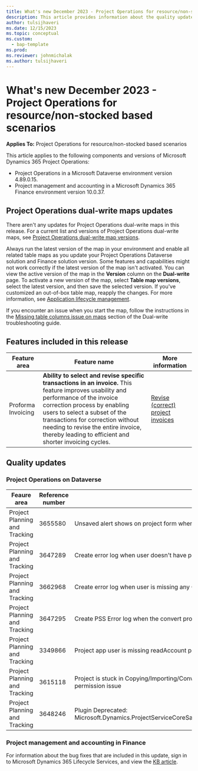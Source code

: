 ```yaml
---
title: What's new December 2023 - Project Operations for resource/non-stocked based scenarios
description: This article provides information about the quality updates that are available in the November 2023 release of Microsoft Dynamics 365 Project Operations Lite deployment.
author: tulsijhaveri
ms.date: 12/15/2023
ms.topic: conceptual
ms.custom: 
  - bap-template
ms.prod:
ms.reviewer: johnmichalak 
ms.author: tulsijhaveri
---
```


# What's new December 2023 - Project Operations for resource/non-stocked based scenarios

**Applies To:**  Project Operations for resource/non-stocked based scenarios

This article applies to the following components and versions of Microsoft Dynamics 365 Project Operations:

- Project Operations in a Microsoft Dataverse environment version 4.89.0.15.
- Project management and accounting in a Microsoft Dynamics 365 Finance environment version 10.0.37.

## Project Operations dual-write maps updates

There aren't any updates for Project Operations dual-write maps in this release. For a current list and versions of Project Operations dual-write maps, see [Project Operations dual-write map versions](../environment/resource-dual-write-maps.md).

Always run the latest version of the map in your environment and enable all related table maps as you update your Project Operations Dataverse solution and Finance solution version. Some features and capabilities might not work correctly if the latest version of the map isn't activated. You can view the active version of the map in the **Version** column on the **Dual-write** page. To activate a new version of the map, select **Table map versions**, select the latest version, and then save the selected version. If you've customized an out-of-box table map, reapply the changes. For more information, see [Application lifecycle management](/dynamics365/fin-ops-core/dev-itpro/data-entities/dual-write/app-lifecycle-management).

If you encounter an issue when you start the map, follow the instructions in the [Missing table columns issue on maps](/dynamics365/fin-ops-core/dev-itpro/data-entities/dual-write/dual-write-troubleshooting-finops-upgrades#missing-table-columns-issue-on-maps) section of the Dual-write troubleshooting guide.

## Features included in this release

| **Feature area** | **Feature name** | **More information** |
| --- | --- | --- |
| Proforma Invoicing | **Ability to select and revise specific transactions in an invoice.** This feature improves usability and performance of the invoice correction process by enabling users to select a subset of the transactions for correction without needing to revise the entire invoice, thereby leading to efficient and shorter invoicing cycles. | [Revise (correct) project invoices](../proforma-invoicing/revise-project-invoices) |

## Quality updates

### Project Operations on Dataverse

| **Feaure area** | **Reference number** | **Quality Update** |
| --- | --- | --- |
| Project Planning and Tracking | 3655580 | Unsaved alert shows on project form when feature is disabled and duration fields are hidden |
| Project Planning and Tracking | 3647289 | Create error log when user doesn't have permissions to async operation entity and cannot query the system jobs |
| Project Planning and Tracking | 3662968 | Create error log when user is missing any OOB privilege and save operation fails due to that |
| Project Planning and Tracking | 3647295 | Create PSS Error log when the convert project fails |
| Project Planning and Tracking | 3349866 | Project app user is missing readAccount privilege |
| Project Planning and Tracking | 3615118 | Project is stuck in Copying/Importing/Converting status if PSS failed to update project status to Failed due to permission issue |
| Project Planning and Tracking | 3648246 | Plugin Deprecated: Microsoft.Dynamics.ProjectServiceCoreSandbox.Plugins.Plugins.PublishToEventHub.PostOperationUserUpdateEvent |

### Project management and accounting in Finance

For information about the bug fixes that are included in this update, sign in to Microsoft Dynamics 365 Lifecycle Services, and view the [KB article](https://fix.lcs.dynamics.com/Issue/Details?bugId=838613).
